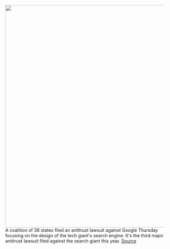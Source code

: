 <img src='https://cdn.vox-cdn.com/thumbor/lY4nP4V3Jy9TUHRhxA4eUiwWHqk=/0x0:2040x1360/1200x800/filters:focal(857x517:1183x843)/cdn.vox-cdn.com/uploads/chorus_image/image/68542963/acastro_180508_1777_google_IO_0001.0.jpg' width='700px' /><br/>
A coalition of 38 states filed an antitrust lawsuit against Google Thursday focusing on the design of the tech giant's search engine. It's the third major antitrust lawsuit filed against the search giant this year.
<a href='https://www.theverge.com/2020/12/17/22186994/google-search-antitrust-lawsuit-colorado-nebraska-state-ags'> Source <a/>